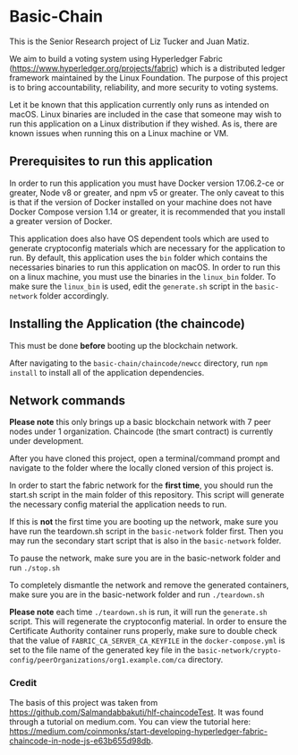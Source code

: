 # Basic-Chain

This is the Senior Research project of Liz Tucker and Juan Matiz. 

We aim to build a voting system using Hyperledger Fabric (https://www.hyperledger.org/projects/fabric) 
which is a distributed ledger framework maintained by the Linux Foundation. The purpose of this project 
is to bring accountability, reliability, and more security to voting systems. 

Let it be known that this application currently only runs as intended on macOS. Linux binaries are included 
in the case that someone may wish to run this application on a Linux distribution if they wished. As is,
there are known issues when running this on a Linux machine or VM.

## Prerequisites to run this application

In order to run this application you must have Docker version 17.06.2-ce or greater, Node v8 or greater,
and npm v5 or greater.
The only caveat to this is that if the version of Docker installed on your machine does not 
have Docker Compose version 1.14 or greater, it is recommended that you install a greater version 
of Docker.

This application does also have OS dependent tools which are used to generate cryptoconfig materials 
which are necessary for the application to run. By default, this application uses the `bin` folder which
contains the necessaries binaries to run this application on macOS. In order to run this on a linux machine,
you must use the binaries in the `linux_bin` folder. To make sure the `linux_bin` is used, 
edit the `generate.sh` script in the `basic-network` folder accordingly.

## Installing the Application (the chaincode)
This must be done **before** booting up the blockchain network.

After navigating to the `basic-chain/chaincode/newcc` directory, run `npm install` to install all of the 
application dependencies.

## Network commands

**Please note** this only brings up a basic blockchain network with 7 peer nodes under 1 organization. 
Chaincode (the smart contract) is currently under development. 

After you have cloned this project, open a terminal/command prompt and navigate to the folder 
where the locally cloned version of this project is.

In order to start the fabric network for the **first time**, you should run the start.sh script in the main 
folder of this repository. This script will generate the necessary config material the application needs
to run. 

If this is **not** the first time you are booting up the network, make sure you have run the teardown.sh script
in the `basic-network` folder first. Then you may run the secondary start script that is also in the 
`basic-network` folder.

To pause the network, make sure you are in the basic-network folder and run `./stop.sh`

To completely dismantle the network and remove the generated containers, make sure you are in 
the basic-network folder and run `./teardown.sh`

**Please note** each time `./teardown.sh` is run, it will run the `generate.sh` script. This will 
regenerate the cryptoconfig material. In order to ensure the Certificate Authority container runs properly, 
make sure to double check that the value of `FABRIC_CA_SERVER_CA_KEYFILE` in the `docker-compose.yml` is set to 
the file name of the generated key file in the `basic-network/crypto-config/peerOrganizations/org1.example.com/ca` 
directory.

### Credit
The basis of this project was taken from https://github.com/Salmandabbakuti/hlf-chaincodeTest. It was found through 
a tutorial on medium.com. You can view the tutorial here: 
https://medium.com/coinmonks/start-developing-hyperledger-fabric-chaincode-in-node-js-e63b655d98db.